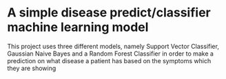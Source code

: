 # A simple disease predict/classifier machine learning model

This project uses three different models, namely Support Vector Classifier, Gaussian Naive Bayes and a Random Forest Classifier in order to make a prediction on what disease a patient has based on the symptoms which they are showing
